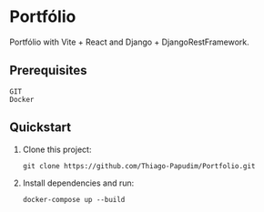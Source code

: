 # Portfólio

Portfólio with Vite + React and Django + DjangoRestFramework.

## Prerequisites

```
GIT
Docker
```

## Quickstart

1. Clone this project:

   ```shell
   git clone https://github.com/Thiago-Papudim/Portfolio.git
   ```

2. Install dependencies and run:

   ```shell
   docker-compose up --build
   ```
